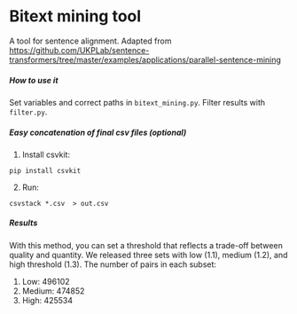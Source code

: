 # Bitext mining tool
A tool for sentence alignment. Adapted from https://github.com/UKPLab/sentence-transformers/tree/master/examples/applications/parallel-sentence-mining

##### How to use it
Set variables and correct paths in `bitext_mining.py`.
Filter results with `filter.py`. 

##### Easy concatenation of final csv files (optional)

1. Install csvkit:
```
pip install csvkit
```

2. Run:
```
csvstack *.csv  > out.csv
```

##### Results
With this method, you can set a threshold that reflects a trade-off between quality and quantity. We released three 
sets with low (1.1), medium (1.2), and high threshold (1.3). The number of pairs in each subset:

1. Low: 496102
2. Medium: 474852
3. High: 425534